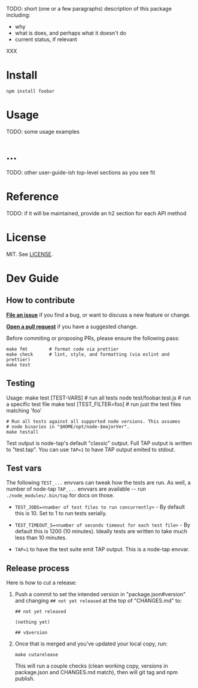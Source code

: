 TODO: short (one or a few paragraphs) description of this package including:
- why
- what is does, and perhaps what it doesn't do
- current status, if relevant


XXX

# Install

    npm install foobar

# Usage

TODO: some usage examples

# ...

TODO: other user-guide-ish top-level sections as you see fit

# Reference

TODO: if it will be maintained, provide an h2 section for each API method


# License

MIT. See [LICENSE](./LICENSE).


# Dev Guide

## How to contribute

**[File an issue](https://github.com/trentm/node-foobar/issues/new)** if you
find a bug, or want to discuss a new feature or change.

**[Open a pull request](https://github.com/trentm/node-foobar/pulls)** if you
have a suggested change.

Before commiting or proposing PRs, please ensure the following pass:

    make fmt        # format code via prettier
    make check      # lint, style, and formatting (via eslint and prettier)
    make test


## Testing

Usage:
    make test [TEST-VARS]           # run all tests
    node test/foobar.test.js        # run a specific test file
    make test [TEST_FILTER=foo]     # run just the test files matching 'foo'

    # Run all tests against all supported node versions. This assumes
    # node binaries in "$HOME/opt/node-$majorVer".
    make testall

Test output is node-tap's default "classic" output. Full TAP output is written
to "test.tap". You can use `TAP=1` to have TAP output emited to stdout.

## Test vars

The following `TEST_...` envvars can tweak how the tests are run. As well, a
number of node-tap `TAP_...` envvars are available -- run
`./node_modules/.bin/tap` for docs on those.

- `TEST_JOBS=<number of test files to run concurrently>` - By default this is
  10. Set to 1 to run tests serially.

- `TEST_TIMEOUT_S=<number of seconds timeout for each test file>` - By default
  this is 1200 (10 minutes). Ideally tests are written to take much less than
  10 minutes.

- `TAP=1` to have the test suite emit TAP output. This is a node-tap envvar.


## Release process

Here is how to cut a release:

1. Push a commit to set the intended version in "package.json#version" and
   changing `## not yet released` at the top of "CHANGES.md" to:

    ```
    ## not yet released

    (nothing yet)

    ## v$version
    ```

2. Once that is merged and you've updated your local copy, run:

    ```
    make cutarelease
    ```

   This will run a couple checks (clean working copy, versions in package.json
   and CHANGES.md match), then will git tag and npm publish.
